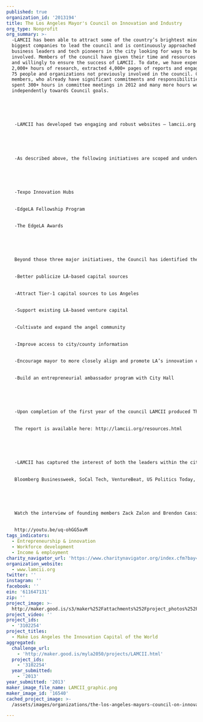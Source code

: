 ```yaml
---
published: true
organization_id: '2013194'
title: The Los Angeles Mayor's Council on Innovation and Industry
org_type: Nonprofit
org_summary: >-
  -LAMCII has been able to attract some of the country’s brightest minds and
  biggest companies to lead the council and is continuously approached by
  business leaders and tech pioneers in the city looking for ways to become
  involved. Members of the council have given their time and resources freely
  and willingly to ensure the success of LAMCII. To date, we have expended
  2,000+ hours of research, extracted 4,000+ pages of reports and engaged over
  75 people and organizations not previously involved in the council. Council
  members, who already have significant commitments and responsibilities, have
  spent 300+ hours in committee meetings in 2012 and many more hours working
  independently towards Council goals.
   
   
   
   
   
   -LAMCII has developed two engaging and robust websites — lamcii.org and edge.la. Both sites are quickly becoming hubs for information directed to those who want to understand how the future of LA is being navigated. The purpose of our websites is to be the gateway or aggregator of information about Los Angeles - involving the innovation and tech community, events and activities, real estate opportunities and contact lists. These sites act as an uber-connector for anyone wanting to become involved in this community. They help others realize the potential of the city and its members. 
   
   
   
   
   
   -As described above, the following initiatives are scoped and underway for 2013:
   
   
   
   
   
   -Texpo Innovation Hubs
   
   
   -EdgeLA Fellowship Program
   
   
   -The EdgeLA Awards
   
   
   
   
   
   Beyond those three major initiatives, the Council has identified the following action items for scoping and next steps in 2013:
   
   
   -Better publicize LA-based capital sources
   
   
   -Attract Tier-1 capital sources to Los Angeles
   
   
   -Support existing LA-based venture capital
   
   
   -Cultivate and expand the angel community
   
   
   -Improve access to city/county information
   
   
   -Encourage mayor to more closely align and promote LA’s innovation economy
   
   
   -Build an entrepreneurial ambassador program with City Hall
   
   
   
   
   
   -Upon completion of the first year of the council LAMCII produced The Leading Edge Report — a 44 page report outlining the council’s motives, initiatives and vision. 
   
   
   The report is available here: http://lamcii.org/resources.html
   
   
   
   
   
   -LAMCII has captured the interest of both the leaders within the city and the media who have followed the journey and endorsed the vision. Key publications and media outlets include: NBC, Los Angeles Times,LA Business Journal,Yahoo!,Wall Street Journal
   
   
   Bloomberg Businessweek, SoCal Tech, VentureBeat, US Politics Today, KPCC, I4U News
   
   
   
   
   
   Watch the interview of founding members Zack Zalon and Brendon Cassidy here: 
   
   
   http://youtu.be/uq-ohGG5avM
tags_indicators:
  - Entrepreneurship & innovation
  - Workforce development
  - Income & employment
charity_navigator_url: 'https://www.charitynavigator.org/index.cfm?bay=search.profile&ein=611647131'
organization_website:
  - www.lamcii.org
twitter: ''
instagram: ''
facebook: ''
ein: '611647131'
zip: ''
project_image: >-
  http://maker.good.is/s3/maker%252Fattachments%252Fproject_photos%252Fimages%252F16540%252Fdisplay%252FLAMCII_graphic.png=c570x385
project_video: ''
project_ids:
  - '3102254'
project_titles:
  - Make Los Angeles the Innovation Capital of the World
aggregated:
  challenge_url:
    - 'http://maker.good.is/myla2050/projects/LAMCII.html'
  project_ids:
    - '3102254'
  year_submitted:
    - '2013'
year_submitted: '2013'
maker_image_file_name: LAMCII_graphic.png
maker_image_id: '16540'
cached_project_image: >-
  /assets/images/organizations/the-los-angeles-mayors-council-on-innovation-and-industry/maker.good.is/s3/maker%252Fattachments%252Fproject_photos%252Fimages%252F16540%252Fdisplay%252FLAMCII_graphic.png=c570x385.png

---
```

